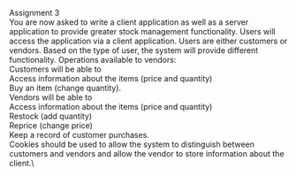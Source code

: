 Assignment 3\
You are now asked to write a client application as well as a server application to provide greater stock management functionality. Users will access the application via a client application. Users are either customers or vendors. Based on the type of user, the system will provide different functionality. Operations available to vendors:\
Customers will be able to\
  Access information about the items (price and quantity)\
  Buy an item (change quantity).\
Vendors will be able to\
  Access information about the items (price and quantity)\
  Restock (add quantity)\
  Reprice (change price)\
  Keep a record of customer purchases.\
Cookies should be used to allow the system to distinguish between customers and vendors and allow the vendor to store information about the client.\
